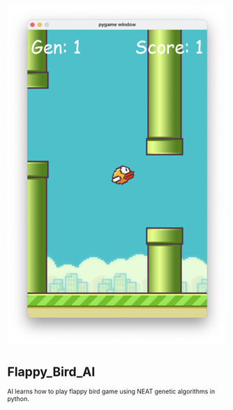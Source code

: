<h1 align="center">
  <picture>
    <source media="(prefers-color-scheme: dark)" srcset="https://github.com/UPocek/Flappy_Bird_AI/blob/main/results/flappy_bird.png">
    <img alt="Flutter" src="https://github.com/UPocek/Flappy_Bird_AI/blob/main/results/flappy_bird.png">
  </picture>
</h1>

# Flappy_Bird_AI
AI learns how to play flappy bird game using NEAT genetic algorithms in python.
